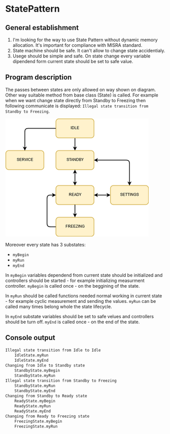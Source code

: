 # StatePattern

## General establishment
1. I'm looking for the way to use State Pattern without dynamic memory allocation. It's important for compliance with MISRA standard.
2. State machine should be safe. It can't allow to change state accidentialy. 
3. Usege should be simple and safe. On state change every variable dipendend form current state should be set to safe value.

## Program description
The passes between states are only allowed on way shown on diagram. Other way suitable method from base class (State) is called. For example when we want change state directly from Standby to Freezing then following communicate is displayed: `Illegal state transition from Standby to Freezing`.

![](StateMachine.png)

Moreover every state has 3 substates:

- `myBegin`
- `myRun`
- `myEnd`

In `myBegin` variables dependend from current state should be initialized and controllers should be started - for example initializing measurment controller. `myBegin` is called once - on the beggining of the state.

In `myRun` should be called functions needed normal working in current state - for example cyclic measurement and sending the values. `myRun` can be called many times belong whole the state lifecycle.

In `myEnd` substate variables should be set to safe velues and controllers should be turn off. `myEnd` is called once - on the end of the state. 


## Console output 

```
Illegal state transition from Idle to Idle
    IdleState.myRun
    IdleState.myEnd
Changing from Idle to Standby state
    StandbyState.myBegin
    StandbyState.myRun
Illegal state transition from Standby to Freezing
    StandbyState.myRun
    StandbyState.myEnd
Changing from Standby to Ready state
    ReadyState.myBegin
    ReadyState.myRun
    ReadyState.myEnd
Changing from Ready to Freezing state
    FreezingState.myBegin
    FreezingState.myRun
```